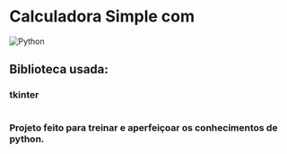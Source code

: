 # Calculadora Simple com 
![Python](https://img.shields.io/badge/python-3670A0?style=for-the-badge&logo=python&logoColor=ffdd54)

## Biblioteca usada:
### tkinter
#
### Projeto feito para treinar e aperfeiçoar os conhecimentos de python.
